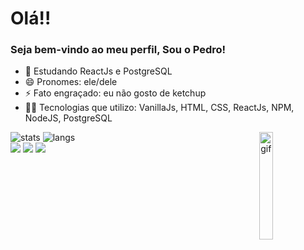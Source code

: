 <h1>Olá!!</h1>
<h3>Seja bem-vindo ao meu perfil, Sou o Pedro!</h3>

- 🌱 Estudando ReactJs e PostgreSQL
- 😄 Pronomes: ele/dele
- ⚡ Fato engraçado: eu não gosto de ketchup
- 👨‍💻 Tecnologias que utilizo: VanillaJs, HTML, CSS, ReactJs, NPM, NodeJS, PostgreSQL

<div align="">
<img alt="stats" src="https://github-readme-stats.vercel.app/api?username=Dev-Peu&count_private=true&theme=tokyonight&show_icons=true"/>
  <img align="right" width="21%" alt="gif" src="https://c.tenor.com/Pqy9v-MSNQIAAAAC/orbit-8bit.gif"/>
<img alt="langs" src="https://github-readme-stats.vercel.app/api/top-langs/?username=Dev-Peu&theme=tokyonight&layout=default">
</div>

  <div align=""> 
  <a href="https://www.instagram.com/peu.holiveira/" target="_blank"><img src="https://img.shields.io/badge/-Instagram-%23E4405F?style=for-the-badge&logo=instagram&logoColor=white" target="_blank"></a>
 <a href = "https://discordapp.com/users/317095781884624909/" target="_blank"><img src="https://img.shields.io/badge/Discord-7289DA?style=for-the-badge&logo=discord&logoColor=white" target="_blank"></a> 
  <a href = "https://www.linkedin.com/in/pedro-oliveira-ab090523a/" target="_blank"><img src="https://img.shields.io/badge/-LinkedIn-%230077B5?style=for-the-badge&logo=linkedin&logoColor=white" target="_blank"></a> 
</div>
